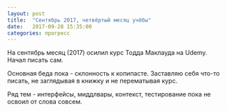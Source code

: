 ```yaml
---
layout: post
title:  "Сентябрь 2017, четвёртый месяц учёбы"
date:   2017-09-28 15:35:00
categories: прогресс
---
```

На сентябрь месяц (2017) осилил курс Тодда Маклауда на Udemy. Начал писать сам.

Основная беда пока - склонность к копипасте. Заставляю себя что-то писать, не заглядывая в книжку и не перематывая курс.

Ряд тем - интерфейсы, миддлвары, контекст, тестирование пока не освоил от слова совсем.